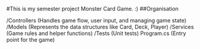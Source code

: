 #This is my semester project Monster Card Game. :)
##Organisation

/Controllers      (Handles game flow, user input, and managing game state)
/Models           (Represents the data structures like Card, Deck, Player)
/Services         (Game rules and helper functions)
/Tests            (Unit tests)
Program.cs        (Entry point for the game)
